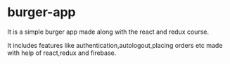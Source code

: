 # burger-app

It is a simple burger app made along with the react and redux course.

It includes features like authentication,autologout,placing orders etc made with help of react,redux and firebase.
